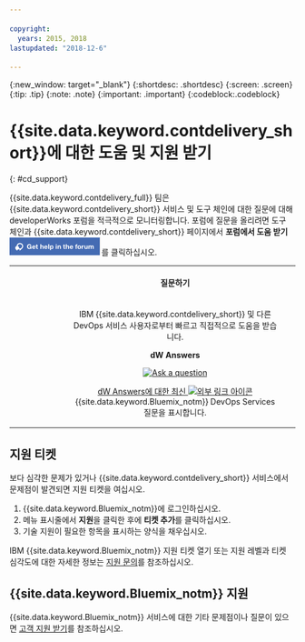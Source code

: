 ```yaml
---

copyright:
  years: 2015, 2018
lastupdated: "2018-12-6"

---
```


{:new_window: target="_blank"}
{:shortdesc: .shortdesc}
{:screen: .screen}
{:tip: .tip}
{:note: .note}
{:important: .important}
{:codeblock:.codeblock}


# {{site.data.keyword.contdelivery_short}}에 대한 도움 및 지원 받기    
{: #cd_support}  

{{site.data.keyword.contdelivery_full}} 팀은 {{site.data.keyword.contdelivery_short}} 서비스 및 도구 체인에 대한 질문에 대해 developerWorks 포럼을 적극적으로 모니터링합니다. 포럼에 질문을 올리려면 도구 체인과 {{site.data.keyword.contdelivery_short}} 페이지에서 **포럼에서 도움 받기** ![**포럼에서 도움 받기** 단추](images/get_help_in_the_forum.png)를 클릭하십시오.

<table>
<tr>
<th style="width:20%"> &nbsp; &nbsp; &nbsp;</th>
 <th style="text-align:center;width=60%">
 <strong>질문하기</strong> </th>
<th> &nbsp; &nbsp; &nbsp;</th>
</tr>
<tr>
<td> </td>
  <td align="center">
  <p>IBM {{site.data.keyword.contdelivery_short}} 및 다른 DevOps 서비스 사용자로부터 빠르고 직접적으로 도움을 받습니다.</p>
  <b>dW Answers</b>
  <p>
   <a class="xref" href="https://developer.ibm.com/answers/questions/ask/?topics=devops-services,bluemix" target="_blank" title="(새 탭이나 창에서 열림)"><img class="image" src="images/ask-a-question.png" alt="Ask a question"/></a></p>
   <p>
    <a class="xref" href="https://developer.ibm.com/answers/topics/devops-services.html" target="_blank" title="(새 탭이나 창에서 열림)">dW Answers에 대한 최신 <img class="image" src="../../icons/launch-glyph.svg" alt="외부 링크 아이콘"/></a> {{site.data.keyword.Bluemix_notm}} DevOps Services 질문을 표시합니다.</p>
 </td>
 <td></td>
    </tr>
  </table>  


## 지원 티켓

보다 심각한 문제가 있거나 {{site.data.keyword.contdelivery_short}} 서비스에서 문제점이 발견되면 지원 티켓을 여십시오.    

1. {{site.data.keyword.Bluemix_notm}}에 로그인하십시오.
1. 메뉴 표시줄에서 **지원**을 클릭한 후에 **티켓 추가**를 클릭하십시오.
1. 기술 지원이 필요한 항목을 표시하는 양식을 채우십시오.

IBM {{site.data.keyword.Bluemix_notm}} 지원 티켓 열기 또는 지원 레벨과 티켓 심각도에 대한 자세한 정보는 [지원 문의](https://cloud.ibm.com/docs/support/index.html#contacting-support)를 참조하십시오.


## {{site.data.keyword.Bluemix_notm}} 지원
{{site.data.keyword.Bluemix_notm}} 서비스에 대한 기타 문제점이나 질문이 있으면 [고객 지원 받기](https://www.{DomainName}/docs/support/index.html#getting-customer-support)를 참조하십시오.
